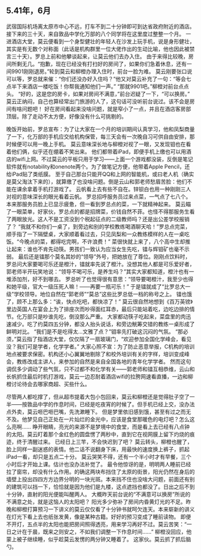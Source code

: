 ## **5.41年，6月**
  武宿国际机场离太原市中心不远，打车不到二十分钟即可到达省政府附近的酒店。
  接下来的三十天，来自敦品中学化万部的八个同学将在这里度过整整一个月。
  一进酒店大堂，莫云便看到一个身型健壮的年轻人在沙发上玩手机，说是身形健壮，其实是有无数个对称面（此话是机构群里一位大佬作出的生动比喻，他也因此被禁言三十天）。罗总上前和他攀谈起来，让莫云他们去办入住。
  由于来得比较晚，房间所剩无几。“抱歉，现在已经没有打扫好的房间了，如果你们急着休息，还有一间9901刚刚退房。”轮到莫云和柳橙办理入住时，前台一脸为难。
  莫云刚要张口说可以等，罗总就来催：“你们还没办好入住吗？”他又对莫云补充了一句：“等会七点半下来酒店一楼吃饭！你帮我通知他们一声。”
  “那就9901吧。”柳橙对前台点点头。
  “好的，这是您的房卡，如果对房间不满意，”前台迟疑了一下，“可以换房。”
  莫云正纳闷，自己也算经常出门旅游的人了，这句话可没听前台说过。该不会是房间有啥问题吧！
  好在房间看起来没啥问题，就是窄小了一点，并且在酒店客房部顶层。除了走动不太方便，好像没有什么可挑剔的。

  晚饭开始前，罗总宣布：为了让大家在一个月的培训期间认真学习，他和凤梨商量了一下，化万部的手机应交给机构保管，每三天会有一次晚自习可供自由安排，那时候便可以用一晚上手机。
  莫云意味深长地与柳橙对视了一眼，又发现钼也在看着他们俩，似乎还在绷着不笑出来。
  他们都带着iPad，即便手机上缴也可以用酒店的wifi上网。不过莫云的平板只用于学习——上面一个游戏都没装，反倒是笔记软件就有notability和onenote两个。为了做笔记方便，他带着Apple Pencil，还给iPad贴了类纸膜。
  至于自己那台只能开QQ和上网的智能机，或曰老人机（确实是莫父淘汰下来的），就算缴了也没啥问题。倒是云山和郭老师愁眉苦脸：他们不能在课余拿着手机打游戏了。
  云帆看上去有些不自在。锌钡白也用一种刚刚三人对视的意味深长的眼光看着云帆。
  罗总招呼服务员过来点菜，一气点了七八个。本来那服务员脸上已显示疲惫，但一看到罗总点的菜，一下就精神起来。
  莫云瞄了一眼菜单，好家伙，罗总点的都是招牌菜，价钱自然不菲。也怪不得那服务生看了两眼放光。这人不是工资没到个税起征点的二级教师吗？还是出公差学校报销了？
  “我就不和你们一桌了，到旁边和别的学校教练喝酒聊天哈！”罗总点完菜，顺手指了一下隔壁桌，大家顺着看过去，只见凤梨和一众教练模样的人在一桌吃饭。“今晚点的菜，都得吃完啊，不许浪费！”
  菜很快就上来了，八个高中生却推让起来：谁也不肯先动筷。男孩们一致认为应当女生先吃，镭与辉钼矿也毫不示弱。
  最后还是镭那个莫名其妙的“领导”外号，把她放在了尊位。刚刚点饮料时，罗总问大家要喝可乐还是橙汁，镭就率先说了橙汁。没想其他人都是可乐爱好者，郭老师半开玩笑地说：“领导不喝可乐，是养生吗？”其实大家都知道，橙汁也有一堆添加剂，好不到哪去。
  罗总听了也觉得很有意思：“领导要喝橙汁，我至少也得和她平级，官大一级压死人嘛！——再要一瓶可乐！”
  于是镭就成了“比罗总大一级”学校领导。地位自然在“郭老师”“莫总”这些比罗总低一档的称号之上。
  镭也饿了，顾不上那么多：“诶，快点吃吧，都快凉了！”
  莫云很自然地想到《百万英镑》里边英国人在宴会上为了排座次而吵得面红耳赤，最后只能站着吃，边吃边排的情节。化万部只是吵谁先吃，倒没那么严重。
  大家都动筷子吃起来，菜盘里的肉迅速减少。吃了约莫四五分钟，都没人抬头说话，和旁边觥筹交错的教练一桌形成了鲜明对比。
  “我们是不是吃得太…文雅了点？”钼率先打破这沉闷的气氛。
  “那必须，”莫云指了指酒店大堂，仅仅隔了一扇玻璃门，“欢迎参加全国化学峰会，看见没？我们可是学者，化学学者。”
  大家心照不宣：为了防止恶意举报，C机构的培训地点被要求保密。机构还小心翼翼地剔除了和校外培训有关的字样，培训变成峰会，教练改成主讲人，来参加的自然是来自全国各地的青年化学学者。
  然而这句调侃多少调动了些气氛，只不过都不和化学有关——郭老师和镭互相恭维，云山和长帆抓住最后时机打游戏，莫云一边忍耐着酒店wifi的拉胯网速看直播，一边和柳橙讨论待会去哪家商超、买些什么。

  尽管两人都吃撑了，但从超市提着大包小包回来，莫云和柳橙还是觉得肚子空了一半——按敦品中学的作息时间，已经是吃夜宵的时候了。但手机已经上交，没办法点外卖，莫云咂巴咂巴嘴，先洗漱睡下。
  但是梦里依旧感到饿，甚至有过之而无不及。他梦见自己正处在一片灿烂的金光中，应该是食堂那暖色的电灯吧？怎么这么亮啊……
  睁开眼睛，亮光的来源不是梦境中的食堂，而是看上去已经有八点钟的太阳。莫云盯着那个金红色的圆盘愣了两秒中，直到它在视网膜上留下灼烧的痕迹，终于清醒过来。
  已经日上三竿，不会快迟到了吧？
  莫云转头，柳橙也醒了，脸上同样一副迷惑的表情。他二话不说翻身下床，用最快的速度换上裤子，抓起iPad一看，却只是五点二十分。
  莫云哭笑不得，还有一个半小时才有早餐，三个小时后才开始上课。估计也没办法补觉了。
  最令他惊讶的是，明明两人睡前已经拉了窗帘，却没有什么作用。的确这两块布挡住了太原的街景，阳光仍然在身后的墙壁上投出四四方方边界分明的一块光斑。本来挡不住也没啥大问题，前面还有别的建筑可以挡一下，恰恰就是因为他们是九楼，这点遮挡也都没了。日出之后不到十分钟，直射的阳光便能叫醒两人。
  大概昨天前台说的“不满意可以换房”所说的不满意之处，就是这恼人的太阳吧？
  阳光多少弥补了房间内昏黄灯光的不足。昨晚和柳橙打算预习一下讲义的莫云仅仅看了十分钟书就呵欠连天。本来崭新的讲义在灯光下看上去也纸张发黄，像是某种古籍。好好的预习变成了睡前读物。
  即便不开灯，五点半的太阳也能把房间照得透亮，用来学习再好不过。莫云苦笑：“一日之计在于晨，既来之则安之，不如我们调整一下作息时间……”
  柳橙没回应，他蒙上被子继续睡，似乎趁莫云发愣的两分钟又睡着了。
  这家伙。莫云抓了抓后脑勺。
